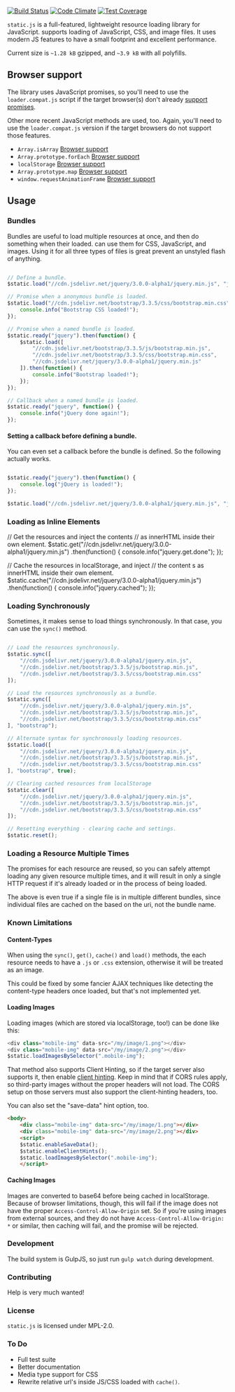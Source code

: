[![Build Status](https://semaphoreci.com/api/v1/projects/1abfb0d9-1eb1-4b43-bac0-4ca3a04f5048/549732/badge.svg)](https://semaphoreci.com/brad/staticjs)
[![Code Climate](https://codeclimate.com/github/bradberger/staticjs/badges/gpa.svg)](https://codeclimate.com/github/bradberger/staticjs)
[![Test Coverage](https://codeclimate.com/github/bradberger/staticjs/badges/coverage.svg)](https://codeclimate.com/github/bradberger/staticjs/coverage)

`static.js` is a full-featured, lightweight resource loading library for
JavaScript.  supports loading of JavaScript, CSS, and image files. It uses
modern JS features to have a small footprint and excellent performance.

Current size is `~1.28 kB` gzipped, and `~3.9 kB` with all polyfills.

## Browser support

The library uses JavaScript promises, so you'll need to
use the `loader.compat.js` script if the target browser(s)
don't already [support promises](http://caniuse.com/#search=promises).

Other more recent JavaScript methods are used, too. Again, you'll
need to use the `loader.compat.js` version if the target browsers
do not support those features.

- `Array.isArray` [Browser support](http://kangax.github.io/compat-table/es5/#Array.isArray)
- `Array.prototype.forEach` [Browser support](http://kangax.github.io/compat-table/es5/#Array.prototype.forEach)
- `localStorage` [Browser support](http://caniuse.com/#search=localstorage)
- `Array.prototype.map` [Browser support](https://developer.mozilla.org/en/docs/Web/JavaScript/Reference/Global_Objects/Array/map#Browser_compatibility)
- `window.requestAnimationFrame` [Browser support](https://developer.mozilla.org/en-US/docs/Web/API/window/requestAnimationFrame)

## Usage

### Bundles

Bundles are useful to load multiple resources at once, and then do something
when their loaded.  can use them for CSS, JavaScript, and images. Using it for
all three types of files is great prevent an unstyled flash of anything.

```javascript

// Define a bundle.
$static.load("//cdn.jsdelivr.net/jquery/3.0.0-alpha1/jquery.min.js", "jquery");

// Promise when a anonymous bundle is loaded.
$static.load("//cdn.jsdelivr.net/bootstrap/3.3.5/css/bootstrap.min.css").then(function() {
    console.info("Bootstrap CSS loaded!");
});

// Promise when a named bundle is loaded.
$static.ready("jquery").then(function() {
    $static.load([
        "//cdn.jsdelivr.net/bootstrap/3.3.5/js/bootstrap.min.js",
        "//cdn.jsdelivr.net/bootstrap/3.3.5/css/bootstrap.min.css",
        "//cdn.jsdelivr.net/jquery/3.0.0-alpha1/jquery.min.js"
    ]).then(function() {
        console.info("Bootstrap loaded!");
    });
});

// Callback when a named bundle is loaded.
$static.ready("jquery", function() {
    console.info("jQuery done again!");
});

```

#### Setting a callback before defining a bundle.

You can even set a callback before the bundle is defined.
So the following actually works.

```javascript

$static.ready("jquery").then(function() {
    console.log("jQuery is loaded!");
});

$static.load("//cdn.jsdelivr.net/jquery/3.0.0-alpha1/jquery.min.js", "jQuery");

```

### Loading as Inline Elements

// Get the resources and inject the contents
// as innerHTML inside their own element.
$static.get("//cdn.jsdelivr.net/jquery/3.0.0-alpha1/jquery.min.js")
    .then(function() {
        console.info("jquery.get.done");
    });

// Cache the resources in localStorage, and inject
// the content s as innerHTML inside their own element.
$static.cache("//cdn.jsdelivr.net/jquery/3.0.0-alpha1/jquery.min.js")
    .then(function() {
        console.info("jquery.cached");
    });


### Loading Synchronously

Sometimes, it makes sense to load things synchronously.
In that case, you can use the `sync()` method.

```javascript

// Load the resources synchronously.
$static.sync([
    "//cdn.jsdelivr.net/jquery/3.0.0-alpha1/jquery.min.js",
    "//cdn.jsdelivr.net/bootstrap/3.3.5/js/bootstrap.min.js",
    "//cdn.jsdelivr.net/bootstrap/3.3.5/css/bootstrap.min.css"
]);

// Load the resources synchronously as a bundle.
$static.sync([
    "//cdn.jsdelivr.net/jquery/3.0.0-alpha1/jquery.min.js",
    "//cdn.jsdelivr.net/bootstrap/3.3.5/js/bootstrap.min.js",
    "//cdn.jsdelivr.net/bootstrap/3.3.5/css/bootstrap.min.css"
], "bootstrap");

// Alternate syntax for synchronously loading resources.
$static.load([
    "//cdn.jsdelivr.net/jquery/3.0.0-alpha1/jquery.min.js",
    "//cdn.jsdelivr.net/bootstrap/3.3.5/js/bootstrap.min.js",
    "//cdn.jsdelivr.net/bootstrap/3.3.5/css/bootstrap.min.css"
], "bootstrap", true);

// Clearing cached resources from localStorage
$static.clear([
    "//cdn.jsdelivr.net/jquery/3.0.0-alpha1/jquery.min.js",
    "//cdn.jsdelivr.net/bootstrap/3.3.5/js/bootstrap.min.js",
    "//cdn.jsdelivr.net/bootstrap/3.3.5/css/bootstrap.min.css"
]);

// Resetting everything - clearing cache and settings.
$static.reset();
```

### Loading a Resource Multiple Times

The promises for each resource are reused, so you can safely attempt
loading any given resource multiple times, and it will result in
only a single HTTP request if it's already loaded or in the process
of being loaded.

The above is even true if a single file is in multiple different
bundles, since individual files are cached on the based on the uri,
not the bundle name.

### Known Limitations

#### Content-Types

When using the `sync()`, `get()`, `cache()` and `load()` methods,
the each resource needs to have a `.js` or `.css` extension, otherwise
it will be treated as an image.

This could be fixed by some fancier AJAX techniques like detecting
the content-type headers once loaded, but that's not implemented yet.

#### Loading Images

Loading images (which are stored via localStorage, too!) can be done
like this:

```javascript
<div class="mobile-img" data-src="/my/image/1.png"></div>
<div class="mobile-img" data-src="/my/image/2.png"></div>
$static.loadImagesBySelector(".mobile-img");
```

That method also supports Client Hinting, so if the target server also
supports it, then enable [client hinting](https://developers.google.com/web/updates/2015/09/automating-resource-selection-with-client-hints). Keep in mind that if CORS rules
apply, so third-party images without the proper headers will not load. The
CORS setup on those servers must also support the client-hinting headers, too.

You can also set the "save-data" hint option, too.

```html
<body>
    <div class="mobile-img" data-src="/my/image/1.png"></div>
    <div class="mobile-img" data-src="/my/image/2.png"></div>
    <script>
    $static.enableSaveData();
    $static.enableClientHints();
    $static.loadImagesBySelector(".mobile-img");
    </script>

```

#### Caching Images

Images are converted to base64 before being cached in localStorage. Because
of browser limitations, though, this will fail if the image does not have
the proper `Access-Control-Allow-Origin` set. So if you're using images from
external sources, and they do not have `Access-Control-Allow-Origin: *` or
similar, then caching will fail, and the promise will be rejected.

### Development

The build system is GulpJS, so just run `gulp watch` during development.

### Contributing

Help is very much wanted!

### License

`static.js` is licensed under MPL-2.0.

### To Do

- Full test suite
- Better documentation
- Media type support for CSS
- Rewrite relative url's inside JS/CSS loaded with `cache()`.
